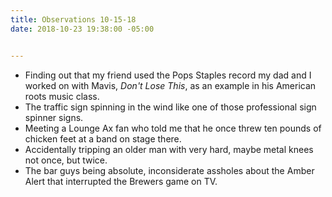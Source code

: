```yaml
---
title: Observations 10-15-18
date: 2018-10-23 19:38:00 -05:00


---
```


- Finding out that my friend used the Pops Staples record my dad and I worked on with Mavis, *Don't Lose This*, as an example in his American roots music class.
- The traffic sign spinning in the wind like one of those professional sign spinner signs.
- Meeting a Lounge Ax fan who told me that he once threw ten pounds of chicken feet at a band on stage there.
- Accidentally tripping an older man with very hard, maybe metal knees not once, but twice.
- The bar guys being absolute, inconsiderate assholes about the Amber Alert that interrupted the Brewers game on TV.